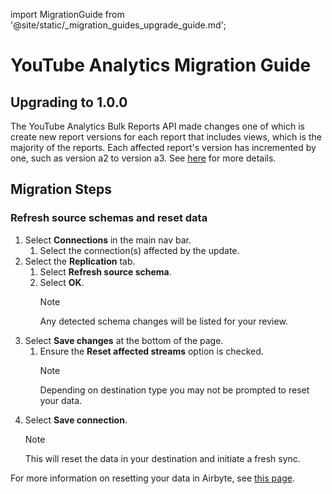 import MigrationGuide from '@site/static/_migration_guides_upgrade_guide.md';

# YouTube Analytics Migration Guide

## Upgrading to 1.0.0

The YouTube Analytics Bulk Reports API made changes one of which is  create new report versions for each report that includes views, which is the majority of the reports. Each affected report's version has incremented by one, such as version a2 to version a3. See [here](https://developers.google.com/youtube/reporting/revision_history#june-24,-2025) for more details.

## Migration Steps

### Refresh source schemas and reset data

1. Select **Connections** in the main nav bar.
    1. Select the connection(s) affected by the update.
2. Select the **Replication** tab.
    1. Select **Refresh source schema**.
    2. Select **OK**.
        > [!NOTE]  
        > Any detected schema changes will be listed for your review.
3. Select **Save changes** at the bottom of the page.
    1. Ensure the **Reset affected streams** option is checked.
        > [!NOTE]  
        > Depending on destination type you may not be prompted to reset your data.
4. Select **Save connection**. 
    > [!NOTE]  
    > This will reset the data in your destination and initiate a fresh sync.

For more information on resetting your data in Airbyte, see [this page](https://docs.airbyte.com/operator-guides/reset).

<MigrationGuide />
